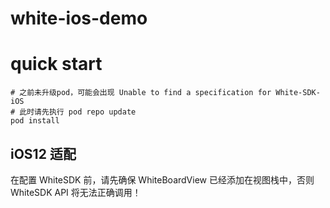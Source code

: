 # white-ios-demo

# quick start

```shell
# 之前未升级pod，可能会出现 Unable to find a specification for White-SDK-iOS
# 此时请先执行 pod repo update
pod install
```

## iOS12 适配

在配置 WhiteSDK 前，请先确保 WhiteBoardView 已经添加在视图栈中，否则 WhiteSDK API 将无法正确调用！